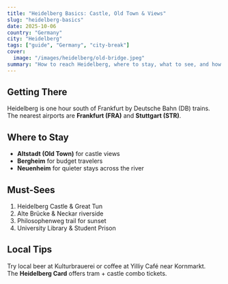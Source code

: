```yaml
---
title: "Heidelberg Basics: Castle, Old Town & Views"
slug: "heidelberg-basics"
date: 2025-10-06
country: "Germany"
city: "Heidelberg"
tags: ["guide", "Germany", "city-break"]
cover:
  image: "/images/heidelberg/old-bridge.jpeg"
summary: "How to reach Heidelberg, where to stay, what to see, and how to enjoy its romantic river views."
---
```


## Getting There
Heidelberg is one hour south of Frankfurt by Deutsche Bahn (DB) trains. The nearest airports are **Frankfurt (FRA)** and **Stuttgart (STR)**.

## Where to Stay
- **Altstadt (Old Town)** for castle views  
- **Bergheim** for budget travelers  
- **Neuenheim** for quieter stays across the river

## Must-Sees
1. Heidelberg Castle & Great Tun  
2. Alte Brücke & Neckar riverside  
3. Philosophenweg trail for sunset  
4. University Library & Student Prison

## Local Tips
Try local beer at Kulturbrauerei or coffee at Yilliy Café near Kornmarkt.  
The **Heidelberg Card** offers tram + castle combo tickets.
